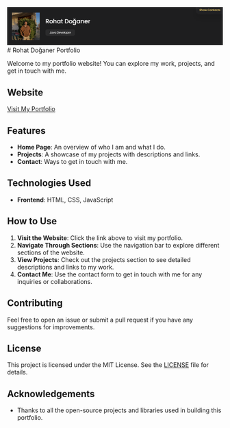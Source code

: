<img src ="cs.png"/>
# Rohat Doğaner Portfolio

Welcome to my portfolio website! You can explore my work, projects, and get in touch with me.

## Website

[Visit My Portfolio](https://rohatdoganer.dev/)

## Features

- **Home Page**: An overview of who I am and what I do.
- **Projects**: A showcase of my projects with descriptions and links.
- **Contact**: Ways to get in touch with me.

## Technologies Used

- **Frontend**: HTML, CSS, JavaScript

## How to Use

1. **Visit the Website**: Click the link above to visit my portfolio.
2. **Navigate Through Sections**: Use the navigation bar to explore different sections of the website.
3. **View Projects**: Check out the projects section to see detailed descriptions and links to my work.
4. **Contact Me**: Use the contact form to get in touch with me for any inquiries or collaborations.

## Contributing

Feel free to open an issue or submit a pull request if you have any suggestions for improvements.

## License

This project is licensed under the MIT License. See the [LICENSE](LICENSE) file for details.

## Acknowledgements

- Thanks to all the open-source projects and libraries used in building this portfolio.



